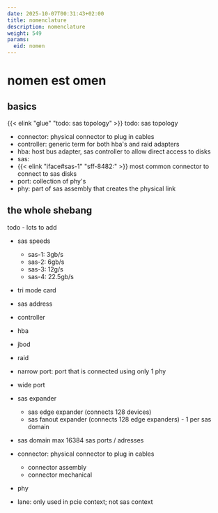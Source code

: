 ```yaml
---
date: 2025-10-07T00:31:43+02:00
title: nomenclature
description: nomenclature
weight: 549
params:
  eid: nomen
---
```

# nomen est omen

## basics
{{< elink "glue" "todo: sas topology" >}} todo: sas topology

- connector: physical connector to plug in cables
- controller: generic term for both hba's and raid adapters
- hba: host bus adapter, sas controller to allow direct access to disks
- sas:
- {{< elink "iface#sas-1" "sff-8482:" >}} most common connector to connect to sas disks
- port: collection of phy's
- phy: part of sas assembly that creates the physical link

## the whole shebang
todo - lots to add

- sas speeds
  - sas-1: 3gb/s
  - sas-2: 6gb/s
  - sas-3: 12g/s
  - sas-4: 22.5gb/s
- tri mode card
- sas address

- controller
- hba
- jbod
- raid

- narrow port: port that is connected using only 1 phy
- wide port

- sas expander
  - sas edge expander (connects 128 devices)
  - sas fanout expander (connects 128 edge expanders) - 1 per sas domain
- sas domain max 16384 sas ports / adresses

- connector: physical connector to plug in cables
  - connector assembly
  - connector mechanical

- phy
- lane: only used in pcie context; not sas context

